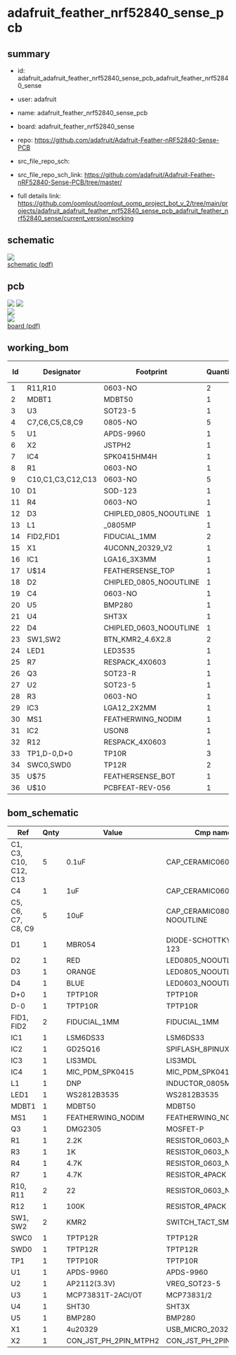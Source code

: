 # adafruit_feather_nrf52840_sense_pcb
 
## summary 
* id: adafruit_adafruit_feather_nrf52840_sense_pcb_adafruit_feather_nrf52840_sense
* user: adafruit
* name: adafruit_feather_nrf52840_sense_pcb
* board: adafruit_feather_nrf52840_sense
* repo: https://github.com/adafruit/Adafruit-Feather-nRF52840-Sense-PCB



* src_file_repo_sch: 
* src_file_repo_sch_link: https://github.com/adafruit/Adafruit-Feather-nRF52840-Sense-PCB/tree/master/
* full details link: https://github.com/oomlout/oomlout_oomp_project_bot_v_2/tree/main/projects/adafruit_adafruit_feather_nrf52840_sense_pcb_adafruit_feather_nrf52840_sense/current_version/working  

## schematic  
![](working_schematic_600.png)  
[schematic (pdf)](working_schematic.pdf) 






















## pcb  
![](working_3d_600.png) 
![](working_3d_front_600.png)  
![](working_3d_back_600.png)  
![](working_600.png)  
[board (pdf)](working.pdf)  

## working_bom
| Id | Designator | Footprint | Quantity | Designation | Supplier and ref |  | None | 
| --- | --- | --- | --- | --- | --- | --- | --- | 
| 1 | R11,R10 | 0603-NO | 2 | 22 |  |  | [''] | 
| 2 | MDBT1 | MDBT50 | 1 | MDBT50 |  |  | [''] | 
| 3 | U3 | SOT23-5 | 1 | MCP73831T-2ACI/OT |  |  | [''] | 
| 4 | C7,C6,C5,C8,C9 | 0805-NO | 5 | 10uF |  |  | [''] | 
| 5 | U1 | APDS-9960 | 1 | APDS-9960 |  |  | [''] | 
| 6 | X2 | JSTPH2 | 1 | CON_JST_PH_2PIN_MTPH2 |  |  | [''] | 
| 7 | IC4 | SPK0415HM4H | 1 | MIC_PDM |  |  | [''] | 
| 8 | R1 | 0603-NO | 1 | 2.2K |  |  | [''] | 
| 9 | C10,C1,C3,C12,C13 | 0603-NO | 5 | 0.1uF |  |  | [''] | 
| 10 | D1 | SOD-123 | 1 | MBR054 |  |  | [''] | 
| 11 | R4 | 0603-NO | 1 | 4.7K |  |  | [''] | 
| 12 | D3 | CHIPLED_0805_NOOUTLINE | 1 | ORANGE |  |  | [''] | 
| 13 | L1 | _0805MP | 1 | DNP |  |  | [''] | 
| 14 | FID2,FID1 | FIDUCIAL_1MM | 2 | FIDUCIAL_1MM |  |  | [''] | 
| 15 | X1 | 4UCONN_20329_V2 | 1 | 4u20329 |  |  | [''] | 
| 16 | IC1 | LGA16_3X3MM | 1 | LSM6DS33 |  |  | [''] | 
| 17 | U$14 | FEATHERSENSE_TOP | 1 |  |  |  | [''] | 
| 18 | D2 | CHIPLED_0805_NOOUTLINE | 1 | RED |  |  | [''] | 
| 19 | C4 | 0603-NO | 1 | 1uF |  |  | [''] | 
| 20 | U5 | BMP280 | 1 | BMP280 |  |  | [''] | 
| 21 | U4 | SHT3X | 1 | SHT30 |  |  | [''] | 
| 22 | D4 | CHIPLED_0603_NOOUTLINE | 1 | BLUE |  |  | [''] | 
| 23 | SW1,SW2 | BTN_KMR2_4.6X2.8 | 2 | KMR2 |  |  | [''] | 
| 24 | LED1 | LED3535 | 1 | WS2812B3535 |  |  | [''] | 
| 25 | R7 | RESPACK_4X0603 | 1 | 4.7K |  |  | [''] | 
| 26 | Q3 | SOT23-R | 1 | DMG2305 |  |  | [''] | 
| 27 | U2 | SOT23-5 | 1 | AP2112(3.3V) |  |  | [''] | 
| 28 | R3 | 0603-NO | 1 | 1K |  |  | [''] | 
| 29 | IC3 | LGA12_2X2MM | 1 | LIS3MDL |  |  | [''] | 
| 30 | MS1 | FEATHERWING_NODIM | 1 | FEATHERWING_NODIM |  |  | [''] | 
| 31 | IC2 | USON8 | 1 | GD25Q16 |  |  | [''] | 
| 32 | R12 | RESPACK_4X0603 | 1 | 100K |  |  | [''] | 
| 33 | TP1,D-0,D+0 | TP10R | 3 | TPTP10R |  |  | [''] | 
| 34 | SWC0,SWD0 | TP12R | 2 | TPTP12R |  |  | [''] | 
| 35 | U$75 | FEATHERSENSE_BOT | 1 |  |  |  | [''] | 
| 36 | U$10 | PCBFEAT-REV-056 | 1 |  |  |  | [''] | 


## bom_schematic
| Ref | Qnty | Value | Cmp name | Footprint | Description | Vendor | DNP | 
| --- | --- | --- | --- | --- | --- | --- | --- | 
| C1, C3, C10, C12, C13 | 5 | 0.1uF | CAP_CERAMIC0603_NO | working:0603-NO |  |  |  | 
| C4 | 1 | 1uF | CAP_CERAMIC0603_NO | working:0603-NO |  |  |  | 
| C5, C6, C7, C8, C9 | 5 | 10uF | CAP_CERAMIC0805-NOOUTLINE | working:0805-NO |  |  |  | 
| D1 | 1 | MBR054 | DIODE-SCHOTTKYSOD-123 | working:SOD-123 |  |  |  | 
| D2 | 1 | RED | LED0805_NOOUTLINE | working:CHIPLED_0805_NOOUTLINE |  |  |  | 
| D3 | 1 | ORANGE | LED0805_NOOUTLINE | working:CHIPLED_0805_NOOUTLINE |  |  |  | 
| D4 | 1 | BLUE | LED0603_NOOUTLINE | working:CHIPLED_0603_NOOUTLINE |  |  |  | 
| D+0 | 1 | TPTP10R | TPTP10R | working:TP10R |  |  |  | 
| D-0 | 1 | TPTP10R | TPTP10R | working:TP10R |  |  |  | 
| FID1, FID2 | 2 | FIDUCIAL_1MM | FIDUCIAL_1MM | working:FIDUCIAL_1MM |  |  |  | 
| IC1 | 1 | LSM6DS33 | LSM6DS33 | working:LGA16_3X3MM |  |  |  | 
| IC2 | 1 | GD25Q16 | SPIFLASH_8PINUX | working:USON8 |  |  |  | 
| IC3 | 1 | LIS3MDL | LIS3MDL | working:LGA12_2X2MM |  |  |  | 
| IC4 | 1 | MIC_PDM_SPK0415 | MIC_PDM_SPK0415 | working:SPK0415HM4H |  |  |  | 
| L1 | 1 | DNP | INDUCTOR_0805MP | working:_0805MP |  |  |  | 
| LED1 | 1 | WS2812B3535 | WS2812B3535 | working:LED3535 |  |  |  | 
| MDBT1 | 1 | MDBT50 | MDBT50 | working:MDBT50 |  |  |  | 
| MS1 | 1 | FEATHERWING_NODIM | FEATHERWING_NODIM | working:FEATHERWING_NODIM |  |  |  | 
| Q3 | 1 | DMG2305 | MOSFET-P | working:SOT23-R |  |  |  | 
| R1 | 1 | 2.2K | RESISTOR_0603_NOOUT | working:0603-NO |  |  |  | 
| R3 | 1 | 1K | RESISTOR_0603_NOOUT | working:0603-NO |  |  |  | 
| R4 | 1 | 4.7K | RESISTOR_0603_NOOUT | working:0603-NO |  |  |  | 
| R7 | 1 | 4.7K | RESISTOR_4PACK | working:RESPACK_4X0603 |  |  |  | 
| R10, R11 | 2 | 22 | RESISTOR_0603_NOOUT | working:0603-NO |  |  |  | 
| R12 | 1 | 100K | RESISTOR_4PACK | working:RESPACK_4X0603 |  |  |  | 
| SW1, SW2 | 2 | KMR2 | SWITCH_TACT_SMT4.6X2.8 | working:BTN_KMR2_4.6X2.8 |  |  |  | 
| SWC0 | 1 | TPTP12R | TPTP12R | working:TP12R |  |  |  | 
| SWD0 | 1 | TPTP12R | TPTP12R | working:TP12R |  |  |  | 
| TP1 | 1 | TPTP10R | TPTP10R | working:TP10R |  |  |  | 
| U1 | 1 | APDS-9960 | APDS-9960 | working:APDS-9960 |  |  |  | 
| U2 | 1 | AP2112(3.3V) | VREG_SOT23-5 | working:SOT23-5 |  |  |  | 
| U3 | 1 | MCP73831T-2ACI/OT | MCP73831/2 | working:SOT23-5 |  |  |  | 
| U4 | 1 | SHT30 | SHT3X | working:SHT3X |  |  |  | 
| U5 | 1 | BMP280 | BMP280 | working:BMP280 |  |  |  | 
| X1 | 1 | 4u20329 | USB_MICRO_20329_V2 | working:4UCONN_20329_V2 |  |  |  | 
| X2 | 1 | CON_JST_PH_2PIN_MTPH2 | CON_JST_PH_2PIN_MTPH2 | working:JSTPH2 |  |  |  | 



